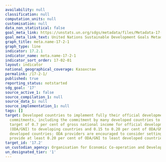 ```yaml
---
availability: null
classification: null
computation_units: null
customisation: null
data_non_statistical: false
goal_meta_link: https://unstats.un.org/sdgs/metadata/files/Metadata-17-02-01.pdf
goal_meta_link_text: United Nations Sustainable Development Goals Metadata (pdf 468kB)
graph_title: meta.name-17-2-1
graph_type: line
indicator: 17.2.1
indicator_name: meta.name-17-2-1
indicator_sort_order: 17-02-01
layout: indicator
national_geographical_coverage: Казахстан
permalink: /17-2-1/
published: true
reporting_status: notstarted
sdg_goal: '17'
source_active_1: false
source_compilation_1: null
source_data_1: null
source_implementation_1: null
tags: []
target: Developed countries to implement fully their official development assistance
  commitments, including the commitment by many developed countries to achieve the
  target of 0.7 per cent of gross national income for official development assistance
  (ODA/GNI) to developing countries and 0.15 to 0.20 per cent of ODA/GNI to least
  developed countries; ODA providers are encouraged to consider setting a target to
  provide at least 0.20 per cent of ODA/GNI to least developed countries
target_id: '17.2'
un_custodian_agency: Organisation for Economic Co-operation and Development (OECD)
un_designated_tier: '1'
---
```


